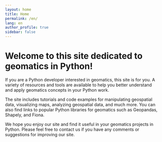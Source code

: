 ```yaml
---
layout: home
title: Home
permalink: /en/
lang: en
author_profile: true
sidebar: false
---
```

# Welcome to this site dedicated to geomatics in Python!

If you are a Python developer interested in geomatics, this site is for you. A variety of resources and tools are available to help you better understand and apply geomatics concepts in your Python work.

The site includes tutorials and code examples for manipulating geospatial data, visualizing maps, analyzing geospatial data, and much more. You can also find links to popular Python libraries for geomatics such as Geopandas, Shapely, and Fiona.

We hope you enjoy our site and find it useful in your geomatics projects in Python. Please feel free to contact us if you have any comments or suggestions for improving our site.
